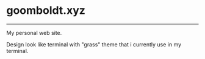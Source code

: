 # goomboldt.xyz

------

My personal web site.

Design look like terminal with "grass" theme that i currently use in my terminal.


